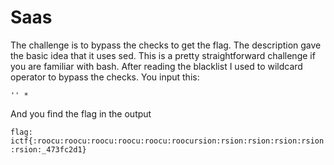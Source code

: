 # Saas

The challenge is to bypass the checks to get the flag. The description gave the basic idea that it uses sed. This is a pretty straightforward challenge if you are familiar with bash. After reading the blacklist I used to wildcard operator to bypass the checks. You input this:

```
'' *
```

And you find the flag in the output

`flag: ictf{:roocu:roocu:roocu:roocu:roocu:roocursion:rsion:rsion:rsion:rsion:rsion:_473fc2d1}`
